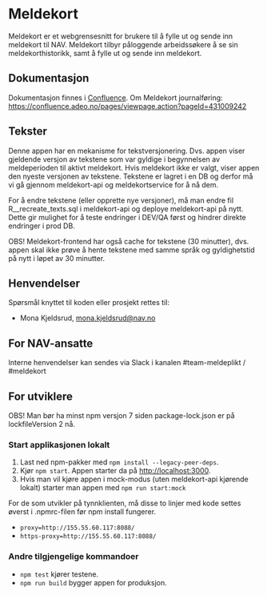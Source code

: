 # Meldekort
Meldekort er et webgrensesnitt for brukere til å fylle ut og sende inn meldekort til NAV.
Meldekort tilbyr påloggende arbeidssøkere å se sin meldekorthistorikk, samt å fylle ut og sende inn meldekort.

## Dokumentasjon
Dokumentasjon finnes i [Confluence](https://confluence.adeo.no/display/TA/Meldekort).
Om Meldekort journalføring: https://confluence.adeo.no/pages/viewpage.action?pageId=431009242

## Tekster
Denne appen har en mekanisme for tekstversjonering. Dvs. appen viser gjeldende versjon av tekstene som var gyldige i
begynnelsen av meldeperioden til aktivt meldekort. Hvis meldekort ikke er valgt, viser appen den nyeste versjonen av
tekstene. Tekstene er lagret i en DB og derfor må vi gå gjennom meldekort-api og meldekortservice for å nå dem.

For å endre tekstene (eller opprette nye versjoner), må man endre fil R__recreate_texts.sql i meldekort-api og deploye
meldekort-api på nytt. Dette gir mulighet for å teste endringer i DEV/QA først og hindrer direkte endringer i prod DB.

OBS! Meldekort-frontend har også cache for tekstene (30 minutter), dvs. appen skal ikke prøve å hente tekstene med samme
språk og gyldighetstid på nytt i løpet av 30 minutter.

## Henvendelser
Spørsmål knyttet til koden eller prosjekt rettes til:

* Mona Kjeldsrud, mona.kjeldsrud@nav.no

## For NAV-ansatte
Interne henvendelser kan sendes via Slack i kanalen #team-meldeplikt / #meldekort

## For utviklere
OBS! Man bør ha minst npm versjon 7 siden package-lock.json er på lockfileVersion 2 nå.

### Start applikasjonen lokalt
1. Last ned npm-pakker med `npm install --legacy-peer-deps`.
2. Kjør `npm start`. Appen starter da på [http://localhost:3000](http://localhost:3000).
3. Hvis man vil kjøre appen i mock-modus (uten meldekort-api kjørende lokalt) starter man appen med `npm run start:mock`

For de som utvikler på tynnklienten, må disse to linjer med kode settes øverst i .npmrc-filen før npm install fungerer.
* `proxy=http://155.55.60.117:8088/`
* `https-proxy=http://155.55.60.117:8088/`

### Andre tilgjengelige kommandoer
* `npm test` kjører testene.
* `npm run build` bygger appen for produksjon.
